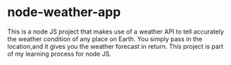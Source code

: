 # node-weather-app
This is a node JS project that makes use of a weather API to tell accurately the weather condition of any place on Earth.
You simply pass in the location,and it gives you the weather forecast in return.
This project is part of my learning process for node JS.
